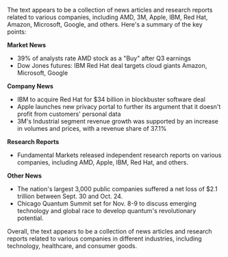 The text appears to be a collection of news articles and research reports related to various companies, including AMD, 3M, Apple, IBM, Red Hat, Amazon, Microsoft, Google, and others. Here's a summary of the key points:

**Market News**

* 39% of analysts rate AMD stock as a "Buy" after Q3 earnings
* Dow Jones futures: IBM Red Hat deal targets cloud giants Amazon, Microsoft, Google

**Company News**

* IBM to acquire Red Hat for $34 billion in blockbuster software deal
* Apple launches new privacy portal to further its argument that it doesn't profit from customers' personal data
* 3M's Industrial segment revenue growth was supported by an increase in volumes and prices, with a revenue share of 37.1%

**Research Reports**

* Fundamental Markets released independent research reports on various companies, including AMD, Apple, IBM, Red Hat, and others.

**Other News**

* The nation's largest 3,000 public companies suffered a net loss of $2.1 trillion between Sept. 30 and Oct. 24.
* Chicago Quantum Summit set for Nov. 8-9 to discuss emerging technology and global race to develop quantum's revolutionary potential.

Overall, the text appears to be a collection of news articles and research reports related to various companies in different industries, including technology, healthcare, and consumer goods.